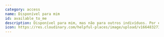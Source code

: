 ```yaml
---
category: access
name: Disponível para mim
id: available_to_me
description: Disponível para mim, mas não para outros indivíduos. Por exemplo, enquanto indivíduo, tem acesso a todos os registos electrónicos de portagens do seu automóvel, mas outros indivíduos não têm acesso a esses registos.
icon: https://res.cloudinary.com/helpful-places/image/upload/v1664832730/dtpr-icons/access/yes_c8kvwa.svg
---
```

